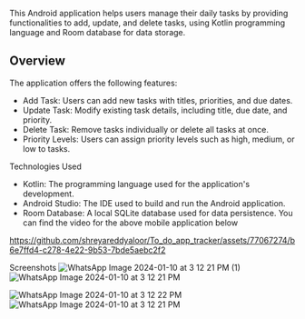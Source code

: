 This Android application helps users manage their daily tasks by providing functionalities to add, update, and delete tasks, using Kotlin programming language and Room database for data storage.

## Overview

The application offers the following features:

- Add Task: Users can add new tasks with titles, priorities, and due dates.
- Update Task: Modify existing task details, including title, due date, and priority.
- Delete Task: Remove tasks individually or delete all tasks at once.
- Priority Levels: Users can assign priority levels such as high, medium, or low to tasks.

Technologies Used

- Kotlin: The programming language used for the application's development.
- Android Studio: The IDE used to build and run the Android application.
- Room Database: A local SQLite database used for data persistence.
You can find the video for the above mobile application below

https://github.com/shreyareddyaloor/To_do_app_tracker/assets/77067274/b6e7ffd4-c278-4e22-9b53-7bde5aebc2f2

Screenshots
![WhatsApp Image 2024-01-10 at 3 12 21 PM (1)](https://github.com/shreyareddyaloor/To_do_app_tracker/assets/77067274/1953bf22-0886-4c1f-be65-951fd043a15f)
![WhatsApp Image 2024-01-10 at 3 12 21 PM](https://github.com/shreyareddyaloor/To_do_app_tracker/assets/77067274/a24b719b-63f6-4721-9f77-7075cafb0d7f)

![WhatsApp Image 2024-01-10 at 3 12 22 PM](https://github.com/shreyareddyaloor/To_do_app_tracker/assets/77067274/db04136c-a88e-439d-bd69-36c0710f586a)
![WhatsApp Image 2024-01-10 at 3 12 21 PM](https://github.com/shreyareddyaloor/To_do_app_tracker/assets/77067274/587e95db-10ed-4521-bd44-85f9a5a0246f)



  
